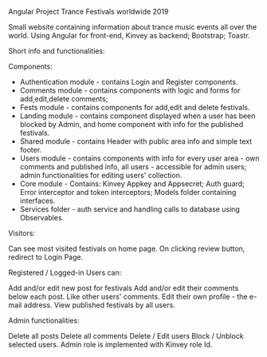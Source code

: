 Angular Project Trance Festivals worldwide 2019
 
 Small website containing information about trance music events all over the world.
 Using Angular for front-end, Kinvey as backend; Bootstrap; Toastr.
 
 Short info and functionalities:
 
 Components:
 
 - Authentication module  - contains Login and Register components.
 - Comments module  - contains components with logic and forms for add,edit,delete comments;
 - Fests module - contains components for add,edit and delete festivals.
 - Landing module  - contains component displayed when a user has been blocked by Admin,
 and home component with info for the published festivals.
 - Shared module - contains Header with public area info and simple text footer.
 - Users module - contains components with info for every user area - own comments and published info,
    all users - accessible for admin users; admin functionalities for editing users' collection.
 - Core module - Contains: Kinvey Appkey and Appsecret; Auth guard; Error interceptor and token interceptors;
   Models folder containing interfaces. 
 - Services folder - auth service and handling calls to database using Observables.
 
 
 Visitors:
 
 Can see most visited festivals on home page.
 On clicking review button, redirect to Login Page.
 
 Registered / Logged-in Users can:
 
 Add and/or edit new post for festivals
 Add and/or edit their comments below each post.
 Like other users' comments.
 Edit their own profile - the e-mail address.
 View published festivals by all users.
 
 
 Admin functionalities:
 
 Delete all posts
 Delete all comments
 Delete / Edit users
 Block  / Unblock selected users.
 Admin role is implemented with Kinvey role Id.
